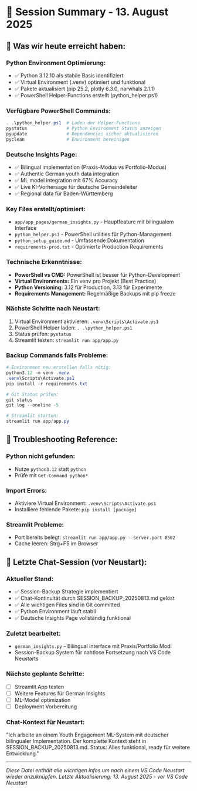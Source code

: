 # 📝 Session Summary - 13. August 2025

## 🎯 Was wir heute erreicht haben:

### Python Environment Optimierung:
- ✅ Python 3.12.10 als stabile Basis identifiziert
- ✅ Virtual Environment (.venv) optimiert und funktional
- ✅ Pakete aktualisiert (pip 25.2, plotly 6.3.0, narwhals 2.1.1)
- ✅ PowerShell Helper-Functions erstellt (python_helper.ps1)

### Verfügbare PowerShell Commands:
```powershell
. .\python_helper.ps1  # Laden der Helper-Functions
pystatus               # Python Environment Status anzeigen
pyupdate               # Dependencies sicher aktualisieren  
pyclean                # Environment bereinigen
```

### Deutsche Insights Page:
- ✅ Bilingual implementation (Praxis-Modus vs Portfolio-Modus)
- ✅ Authentic German youth data integration
- ✅ ML model integration mit 67% Accuracy
- ✅ Live KI-Vorhersage für deutsche Gemeindeleiter
- ✅ Regional data für Baden-Württemberg

### Key Files erstellt/optimiert:
- `app/app_pages/german_insights.py` - Hauptfeature mit bilingualem Interface
- `python_helper.ps1` - PowerShell utilities für Python-Management
- `python_setup_guide.md` - Umfassende Dokumentation
- `requirements-prod.txt` - Optimierte Production Requirements

### Technische Erkenntnisse:
- **PowerShell vs CMD:** PowerShell ist besser für Python-Development
- **Virtual Environments:** Ein venv pro Projekt (Best Practice)
- **Python Versioning:** 3.12 für Production, 3.13 für Experimente
- **Requirements Management:** Regelmäßige Backups mit pip freeze

### Nächste Schritte nach Neustart:
1. Virtual Environment aktivieren: `.venv\Scripts\Activate.ps1`
2. PowerShell Helper laden: `. .\python_helper.ps1`
3. Status prüfen: `pystatus`
4. Streamlit testen: `streamlit run app/app.py`

### Backup Commands falls Probleme:
```powershell
# Environment neu erstellen falls nötig:
python3.12 -m venv .venv
.venv\Scripts\Activate.ps1
pip install -r requirements.txt

# Git Status prüfen:
git status
git log --oneline -5

# Streamlit starten:
streamlit run app/app.py
```

## 🔧 Troubleshooting Reference:

### Python nicht gefunden:
- Nutze `python3.12` statt `python`
- Prüfe mit `Get-Command python*`

### Import Errors:
- Aktiviere Virtual Environment: `.venv\Scripts\Activate.ps1`
- Installiere fehlende Pakete: `pip install [package]`

### Streamlit Probleme:
- Port bereits belegt: `streamlit run app/app.py --server.port 8502`
- Cache leeren: Strg+F5 im Browser

## 💬 Letzte Chat-Session (vor Neustart):

### Aktueller Stand:
- ✅ Session-Backup Strategie implementiert
- ✅ Chat-Kontinuität durch SESSION_BACKUP_20250813.md gelöst
- ✅ Alle wichtigen Files sind in Git committed
- ✅ Python Environment läuft stabil
- ✅ Deutsche Insights Page vollständig funktional

### Zuletzt bearbeitet:
- `german_insights.py` - Bilingual interface mit Praxis/Portfolio Modi
- Session-Backup System für nahtlose Fortsetzung nach VS Code Neustarts

### Nächste geplante Schritte:
- [ ] Streamlit App testen
- [ ] Weitere Features für German Insights
- [ ] ML-Model optimization
- [ ] Deployment Vorbereitung

### Chat-Kontext für Neustart:
"Ich arbeite an einem Youth Engagement ML-System mit deutscher bilingualer Implementation. 
Der komplette Kontext steht in SESSION_BACKUP_20250813.md. 
Status: Alles funktional, ready für weitere Entwicklung."

---
*Diese Datei enthält alle wichtigen Infos um nach einem VS Code Neustart wieder anzuknüpfen.*
*Letzte Aktualisierung: 13. August 2025 - vor VS Code Neustart*
